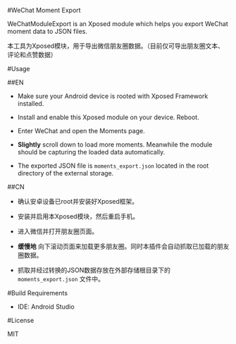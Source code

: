 #WeChat Moment Export

WeChatModuleExport is an Xposed module which helps you export WeChat moment data to JSON files.

本工具为Xposed模块，用于导出微信朋友圈数据。（目前仅可导出朋友圈文本、评论和点赞数据）

#Usage

##EN

* Make sure your Android device is rooted with Xposed Framework installed.

* Install and enable this Xposed module on your device. Reboot.

* Enter WeChat and open the Moments page.

* **Slightly** scroll down to load more moments. Meanwhile the module should be capturing the loaded data automatically.

* The exported JSON file is ```moments_export.json``` located in the root directory of the external storage.

##CN

* 确认安卓设备已root并安装好Xposed框架。

* 安装并启用本Xposed模块，然后重启手机。

* 进入微信并打开朋友圈页面。

* **缓慢地** 向下滚动页面来加载更多朋友圈。同时本插件会自动抓取已加载的朋友圈数据。

* 抓取并经过转换的JSON数据存放在外部存储根目录下的 ```moments_export.json``` 文件中。

#Build Requirements

* IDE: Android Studio

#License

MIT
